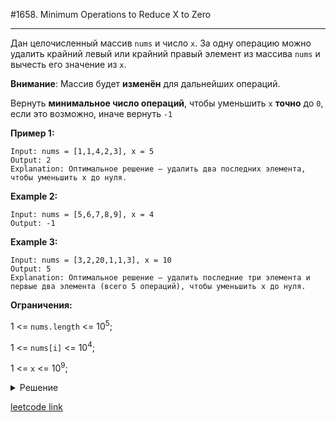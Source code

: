 #1658. Minimum Operations to Reduce X to Zero

---

Дан целочисленный массив `nums` и число `x`. За одну операцию можно удалить крайний левый или крайний правый элемент из массива `nums` и вычесть его значение из `x`.

**Внимание**: Массив будет **изменён** для дальнейших операций.

Вернуть **минимальное число операций**, чтобы уменьшить `x` **точно** до `0`, если это возможно, иначе вернуть `-1`

**Пример 1:**

```
Input: nums = [1,1,4,2,3], x = 5
Output: 2
Explanation: Оптимальное решение — удалить два последних элемента, чтобы уменьшить x до нуля.
```

**Example 2:**

```
Input: nums = [5,6,7,8,9], x = 4
Output: -1
```

**Example 3:**

```
Input: nums = [3,2,20,1,1,3], x = 10
Output: 5
Explanation: Оптимальное решение — удалить последние три элемента и первые два элемента (всего 5 операций), чтобы уменьшить x до нуля.
```

**Ограничения:**

1 <= `nums.length` <= 10<sup>5</sup>;

1 <= `nums[i]` <= 10<sup>4</sup>;

1 <= `x` <= 10<sup>9</sup>;

<details>

<summary> Решение </summary>

```ts
/**
 * @param {number[]} nums
 * @param {number} x
 * @return {number}
 */
const minOperations = (nums: number[], x: number): number => {
  let target: number = 0 - x;
  for (const num of nums) {
    target += num;
  }
  if (target === 0) {
    return nums.length;
  }
  const map = new Map();
  map.set(0, -1);
  let sum = 0,
    res = 0;

  for (let i: number = 0; i < nums.length; i++) {
    sum += nums[i];
    const rest = sum - target;
    if (map.has(rest)) {
      res = Math.max(res, i - map.get(rest));
    }
    map.set(sum, i);
  }

  return res === 0 ? -1 : nums.length - res;
};
```

</details>

[leetcode link](https://leetcode.com/problems/minimum-operations-to-reduce-x-to-zero/)
